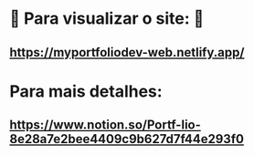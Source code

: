 # 🔗 Para visualizar o site: 🔗

##  https://myportfoliodev-web.netlify.app/

# Para mais detalhes: 

## https://www.notion.so/Portf-lio-8e28a7e2bee4409c9b627d7f44e293f0
